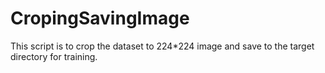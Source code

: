 # CropingSavingImage
This script is to crop the dataset to 224*224 image and save to the target directory for training.
